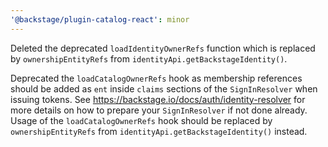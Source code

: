```yaml
---
'@backstage/plugin-catalog-react': minor
---
```


Deleted the deprecated `loadIdentityOwnerRefs` function which is replaced by `ownershipEntityRefs` from `identityApi.getBackstageIdentity()`.

Deprecated the `loadCatalogOwnerRefs` hook as membership references should be added as `ent` inside `claims` sections of the `SignInResolver` when issuing tokens. See https://backstage.io/docs/auth/identity-resolver for more details on how to prepare your `SignInResolver` if not done already. Usage of the `loadCatalogOwnerRefs` hook should be replaced by `ownershipEntityRefs` from `identityApi.getBackstageIdentity()` instead.

